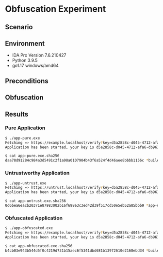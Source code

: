 # Obfuscation Experiment

## Scenario

## Environment

- IDA Pro Version 7.6.210427
- Python 3.9.5
- go1.17 windows/amd64

## Preconditions

## Obfuscation

## Results

### Pure Application
```bash
$ ./app-pure.exe
Fetching => https://example.localhost/verify?key=d5a2858c-d045-4712-afa6-db961f0d60a6d5a2858c-d045-4712-afa6-db961f0d60a6
Application has been started, your key is d5a2858c-d045-4712-afa6-db961f0d60a6
```

```bash
$ cat app-pure.exe.sha256
daa78d91284c984a3d5491c2f1a98a0107904b43f6a524f4d46aee8bbbb1156c *build/pure/app-pure.exe

```

### Untrustworthy Application
```bash
$ ./app-untrust.exe
Fetching => https://untrust.localhost/verify?key=d5a2858c-d045-4712-afa6-db961f0d60a6d5a2858c-d045-4712-afa6-db961f0d60a6
Application has been started, your key is d5a2858c-d045-4712-afa6-db961f0d60a6

```

```bash
$ cat app-untrust.exe.sha256
0d6bea6eacb20371e87983002b16f698e3c3ed42d39f517cd50e5eb52a85bbb9 *app-untrust.exe

```

### Obfuscated Application
```bash
$ ./app-obfuscated.exe
Fetching => https://example.localhost/verify?key=d5a2858c-d045-4712-afa6-db961f0d60a6d5a2858c-d045-4712-afa6-db961f0d60a6
Application has been started, your key is d5a2858c-d045-4712-afa6-db961f0d60a6

```

```bash
$ cat app-obfuscated.exe.sha256
b4cb03e943b544d5f0c4219d731b15aec6f5341dbd681b13972610e2168ebd34 *build/obfuscated/app-obfuscated.exe

```
